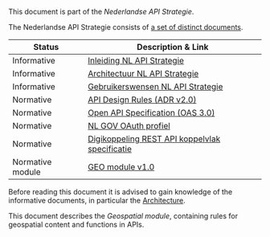 This document is part of the *Nederlandse API Strategie*.

The Nederlandse API Strategie consists of [a set of distinct documents](https://www.geonovum.nl/themas/kennisplatform-apis#APIStrategie).

| Status           | Description & Link                                           |
| ---------------- | ------------------------------------------------------------ |
| Informative      | [Inleiding NL API Strategie](https://geonovum.github.io/KP-APIs/API-strategie-algemeen/Inleiding/) |
| Informative      | [Architectuur NL API Strategie](https://geonovum.github.io/KP-APIs/API-strategie-algemeen/Architectuur/) |
| Informative      | [Gebruikerswensen NL API Strategie](https://geonovum.github.io/KP-APIs/API-strategie-algemeen/Gebruikerswensen/) |
| Normative        | [API Design Rules (ADR v2.0)](https://gitdocumentatie.logius.nl/publicatie/api/adr/2.0/) |
| Normative        | [Open API Specification (OAS 3.0)](https://spec.openapis.org/oas/v3.0.1.html) |
| Normative        | [NL GOV OAuth profiel](https://gitdocumentatie.logius.nl/publicatie/api/oauth/) |
| Normative        | [Digikoppeling REST API koppelvlak specificatie](https://gitdocumentatie.logius.nl/publicatie/dk/restapi/) |
| Normative module | [GEO module v1.0](https://gitdocumentatie.logius.nl/publicatie/api/mod-geo/1.0.2/) |

Before reading this document it is advised to gain knowledge of the informative documents, in particular the [Architecture](https://geonovum.github.io/KP-APIs/API-strategie-algemeen/Architectuur/).

<!-- below: specific part for this module only -->
This document describes the *Geospatial module*, containing rules for geospatial content and functions in APIs.
